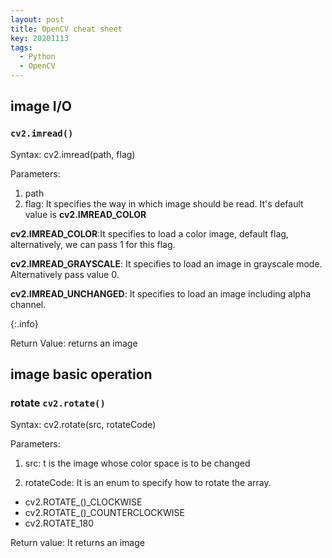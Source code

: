```yaml
---
layout: post
title: OpenCV cheat sheet
key: 20201113
tags:
  - Python
  - OpenCV
---
```


## image I/O

### `cv2.imread()`

Syntax: cv2.imread(path, flag)

Parameters:
1. path
2. flag: It specifies the way in which image should be read. It's default value is **cv2.IMREAD_COLOR**  

**cv2.IMREAD_COLOR**:It specifies to load a color image, default flag, alternatively, we can pass 1 for this flag.

**cv2.IMREAD_GRAYSCALE**: It specifies to load an image in grayscale mode. Alternatively pass value 0.

**cv2.IMREAD_UNCHANGED**: It specifies to load an image including alpha channel.

{:.info}

Return Value: returns an image


<!--more-->


## image basic operation

### rotate `cv2.rotate()`

Syntax: cv2.rotate(src, rotateCode)

Parameters:

1. src: t is the image whose color space is to be changed

2. rotateCode: It is an enum to specify how to rotate the array.

  * cv2.ROTATE_()\_CLOCKWISE
  * cv2.ROTATE_()\_COUNTERCLOCKWISE
  * cv2.ROTATE_180

Return value: It returns an image